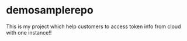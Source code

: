 # demosamplerepo

This is my project which help customers to access token info from cloud with one instance!!

